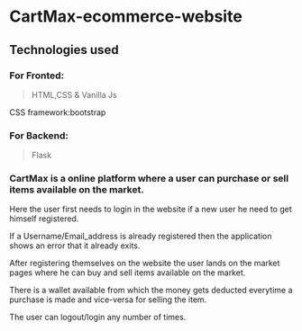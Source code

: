 # CartMax-ecommerce-website

## Technologies used

### For Fronted:

>HTML,CSS & Vanilla Js

CSS framework:bootstrap

### For Backend:

>Flask

### CartMax is a online platform where a user can purchase or sell items available on the market.

Here the user first needs to login in the website if a new user he need to get himself registered. 

If a Username/Email_address is already registered then the application shows an error that it already exits.

After registering themselves on the website the user lands on the market pages where he can buy and sell items available on the market. 

There is a wallet available from which the money gets deducted everytime a purchase is made and vice-versa for selling the item.

The user can logout/login any number of times.


